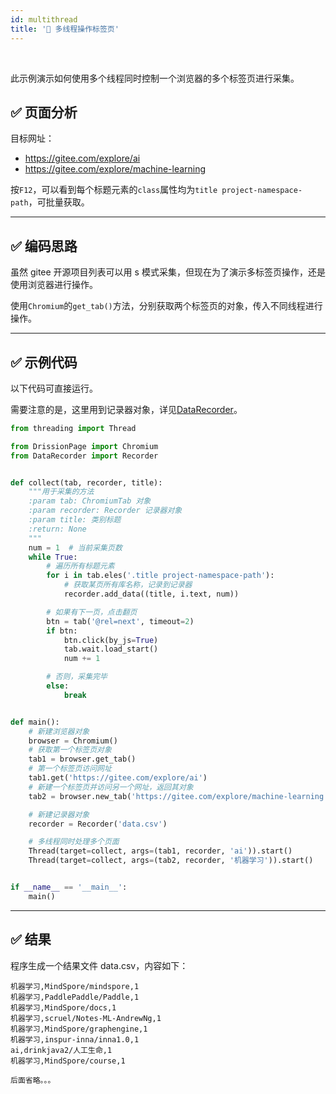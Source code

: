 ```yaml
---
id: multithread
title: '🥪 多线程操作标签页'
---
```


<div class="wwads-cn wwads-horizontal" data-id="317"></div><br/>

此示例演示如何使用多个线程同时控制一个浏览器的多个标签页进行采集。

## ✅️️ 页面分析

目标网址：

- https://gitee.com/explore/ai
- https://gitee.com/explore/machine-learning

按`F12`，可以看到每个标题元素的`class`属性均为`title project-namespace-path`，可批量获取。

---

## ✅️️ 编码思路

虽然 gitee 开源项目列表可以用 s 模式采集，但现在为了演示多标签页操作，还是使用浏览器进行操作。

使用`Chromium`的`get_tab()`方法，分别获取两个标签页的对象，传入不同线程进行操作。

---

## ✅️️ 示例代码

以下代码可直接运行。

需要注意的是，这里用到记录器对象，详见[DataRecorder](https://drissionpage.cn/DataRecorderDocs/)。

```python
from threading import Thread

from DrissionPage import Chromium
from DataRecorder import Recorder


def collect(tab, recorder, title):
    """用于采集的方法
    :param tab: ChromiumTab 对象
    :param recorder: Recorder 记录器对象
    :param title: 类别标题
    :return: None
    """
    num = 1  # 当前采集页数
    while True:
        # 遍历所有标题元素
        for i in tab.eles('.title project-namespace-path'):
            # 获取某页所有库名称，记录到记录器
            recorder.add_data((title, i.text, num))

        # 如果有下一页，点击翻页
        btn = tab('@rel=next', timeout=2)
        if btn:
            btn.click(by_js=True)
            tab.wait.load_start()
            num += 1

        # 否则，采集完毕
        else:
            break


def main():
    # 新建浏览器对象
    browser = Chromium()
    # 获取第一个标签页对象
    tab1 = browser.get_tab()
    # 第一个标签页访问网址
    tab1.get('https://gitee.com/explore/ai')
    # 新建一个标签页并访问另一个网址，返回其对象
    tab2 = browser.new_tab('https://gitee.com/explore/machine-learning')

    # 新建记录器对象
    recorder = Recorder('data.csv')

    # 多线程同时处理多个页面
    Thread(target=collect, args=(tab1, recorder, 'ai')).start()
    Thread(target=collect, args=(tab2, recorder, '机器学习')).start()


if __name__ == '__main__':
    main()
```

---

## ✅️️ 结果

程序生成一个结果文件 data.csv，内容如下：

```csv
机器学习,MindSpore/mindspore,1
机器学习,PaddlePaddle/Paddle,1
机器学习,MindSpore/docs,1
机器学习,scruel/Notes-ML-AndrewNg,1
机器学习,MindSpore/graphengine,1
机器学习,inspur-inna/inna1.0,1
ai,drinkjava2/人工生命,1
机器学习,MindSpore/course,1

后面省略。。。
```
